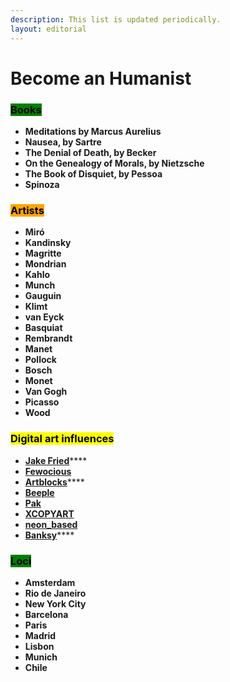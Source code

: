 ```yaml
---
description: This list is updated periodically.
layout: editorial
---
```


# Become an Humanist

### <mark style="background-color:green;">Books</mark>

* **Meditations by Marcus Aurelius**
* **Nausea, by Sartre**
* **The Denial of Death, by Becker**
* **On the Genealogy of Morals, by Nietzsche**
* **The Book of Disquiet, by Pessoa**
* **Spinoza**

### <mark style="background-color:orange;">Artists</mark>

* **Miró**
* **Kandinsky**
* **Magritte**
* **Mondrian**
* **Kahlo**
* **Munch**
* **Gauguin**
* **Klimt**
* **van Eyck**
* **Basquiat**
* **Rembrandt**
* **Manet**
* **Pollock**
* **Bosch**
* **Monet**
* **Van Gogh**
* **Picasso**
* **Wood**

### <mark style="background-color:yellow;">Digital art influences</mark>

* [**Jake Fried**](http://inkwood.net/)****
* ****[**Fewocious**](https://twitter.com/fewocious)****
* [**Artblocks**](https://twitter.com/artblocks\_io)****
* ****[**Beeple**](https://twitter.com/beeple)****
* ****[**Pak**](https://twitter.com/muratpak)****
* ****[**XCOPYART**](https://twitter.com/XCOPYART)****
* ****[**neon\_based**](https://twitter.com/neon\_based)****
* [**Banksy**](https://www.banksy.co.uk/)****

### <mark style="background-color:green;">Loci</mark>

* **Amsterdam**
* **Rio de Janeiro**
* **New York City**
* **Barcelona**
* **Paris**
* **Madrid**
* **Lisbon**
* **Munich**
* **Chile**
